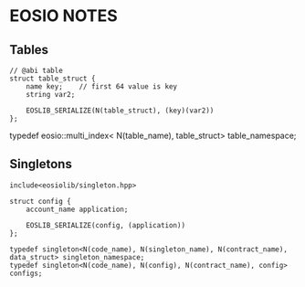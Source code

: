 # EOSIO NOTES

## Tables
```
// @abi table
struct table_struct {
    name key;    // first 64 value is key
    string var2;

    EOSLIB_SERIALIZE(N(table_struct), (key)(var2))
};
```
typedef eosio::multi_index< N(table_name), table_struct> table_namespace;

## Singletons
```
include<eosiolib/singleton.hpp>

struct config {
    account_name application;

    EOSLIB_SERIALIZE(config, (application))
};

typedef singleton<N(code_name), N(singleton_name), N(contract_name), data_struct> singleton_namespace;
typedef singleton<N(code_name), N(config), N(contract_name), config> configs;
```
